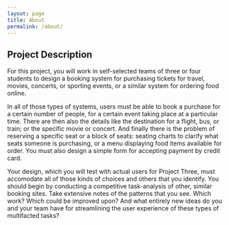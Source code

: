 ```yaml
---
layout: page
title: About
permalink: /about/
---
```


## Project Description

For this project, you will work in self-selected teams of three or four students
to design a booking system for purchasing tickets for travel, movies, concerts,
or sporting events, or a similar system for ordering food online.

In all of those types of systems, users must be able to book a purchase for a
certain number of people, for a certain event taking place at a particular time.
There are then also the details like the destination for a flight, bus, or train;
or the specific movie or concert. And finally there is the problem of reserving a
specific seat or a block of seats: seating charts to clarify what seats someone
is purchasing, or a menu displaying food items available for order. You must also
design a simple form for accepting payment by credit card.

Your design, which you will test with actual users for Project Three, must accomodate
all of those kinds of choices and others that you identify. You should begin by
conducting a competitive task-analysis of other, similar booking sites. Take extensive
notes of the patterns that you see. Which work? Which could be improved upon? And what
entirely new ideas do you and your team have for streamlining the user experience of
these types of multifacted tasks?
